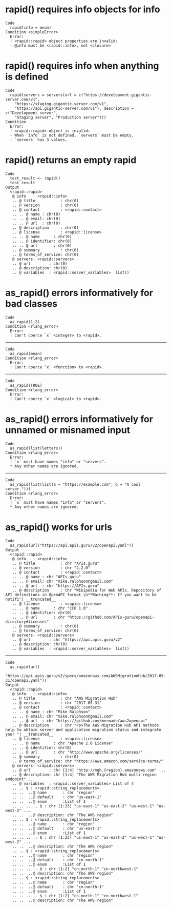 # rapid() requires info objects for info

    Code
      rapid(info = mean)
    Condition <simpleError>
      Error:
      ! <rapid::rapid> object properties are invalid:
      - @info must be <rapid::info>, not <closure>

# rapid() requires info when anything is defined

    Code
      rapid(servers = servers(url = c("https://development.gigantic-server.com/v1",
        "https://staging.gigantic-server.com/v1",
        "https://api.gigantic-server.com/v1"), description = c("Development server",
        "Staging server", "Production server")))
    Condition
      Error:
      ! <rapid::rapid> object is invalid:
      - When `info` is not defined, `servers` must be empty.
      - `servers` has 3 values.

# rapid() returns an empty rapid

    Code
      test_result <- rapid()
      test_result
    Output
      <rapid::rapid>
       @ info   : <rapid::info>
       .. @ title           : chr(0) 
       .. @ version         : chr(0) 
       .. @ contact         : <rapid::contact>
       .. .. @ name : chr(0) 
       .. .. @ email: chr(0) 
       .. .. @ url  : chr(0) 
       .. @ description     : chr(0) 
       .. @ license         : <rapid::license>
       .. .. @ name      : chr(0) 
       .. .. @ identifier: chr(0) 
       .. .. @ url       : chr(0) 
       .. @ summary         : chr(0) 
       .. @ terms_of_service: chr(0) 
       @ servers: <rapid::servers>
       .. @ url        : chr(0) 
       .. @ description: chr(0) 
       .. @ variables  : <rapid::server_variables>  list()

# as_rapid() errors informatively for bad classes

    Code
      as_rapid(1:2)
    Condition <rlang_error>
      Error:
      ! Can't coerce `x` <integer> to <rapid>.

---

    Code
      as_rapid(mean)
    Condition <rlang_error>
      Error:
      ! Can't coerce `x` <function> to <rapid>.

---

    Code
      as_rapid(TRUE)
    Condition <rlang_error>
      Error:
      ! Can't coerce `x` <logical> to <rapid>.

# as_rapid() errors informatively for unnamed or misnamed input

    Code
      as_rapid(list(letters))
    Condition <rlang_error>
      Error:
      ! `x` must have names "info" or "servers".
      * Any other names are ignored.

---

    Code
      as_rapid(list(list(a = "https://example.com", b = "A cool server.")))
    Condition <rlang_error>
      Error:
      ! `x` must have names "info" or "servers".
      * Any other names are ignored.

# as_rapid() works for urls

    Code
      as_rapid(url("https://api.apis.guru/v2/openapi.yaml"))
    Output
      <rapid::rapid>
       @ info   : <rapid::info>
       .. @ title           : chr "APIs.guru"
       .. @ version         : chr "2.2.0"
       .. @ contact         : <rapid::contact>
       .. .. @ name : chr "APIs.guru"
       .. .. @ email: chr "mike.ralphson@gmail.com"
       .. .. @ url  : chr "https://APIs.guru"
       .. @ description     : chr "Wikipedia for Web APIs. Repository of API definitions in OpenAPI format.\n**Warning**: If you want to be notifi"| __truncated__
       .. @ license         : <rapid::license>
       .. .. @ name      : chr "CC0 1.0"
       .. .. @ identifier: chr(0) 
       .. .. @ url       : chr "https://github.com/APIs-guru/openapi-directory#licenses"
       .. @ summary         : chr(0) 
       .. @ terms_of_service: chr(0) 
       @ servers: <rapid::servers>
       .. @ url        : chr "https://api.apis.guru/v2"
       .. @ description: chr(0) 
       .. @ variables  : <rapid::server_variables>  list()

---

    Code
      as_rapid(url(
        "https://api.apis.guru/v2/specs/amazonaws.com/AWSMigrationHub/2017-05-31/openapi.yaml"))
    Output
      <rapid::rapid>
       @ info   : <rapid::info>
       .. @ title           : chr "AWS Migration Hub"
       .. @ version         : chr "2017-05-31"
       .. @ contact         : <rapid::contact>
       .. .. @ name : chr "Mike Ralphson"
       .. .. @ email: chr "mike.ralphson@gmail.com"
       .. .. @ url  : chr "https://github.com/mermade/aws2openapi"
       .. @ description     : chr "<p>The AWS Migration Hub API methods help to obtain server and application migration status and integrate your "| __truncated__
       .. @ license         : <rapid::license>
       .. .. @ name      : chr "Apache 2.0 License"
       .. .. @ identifier: chr(0) 
       .. .. @ url       : chr "http://www.apache.org/licenses/"
       .. @ summary         : chr(0) 
       .. @ terms_of_service: chr "https://aws.amazon.com/service-terms/"
       @ servers: <rapid::servers>
       .. @ url        : chr [1:4] "http://mgh.{region}.amazonaws.com" ...
       .. @ description: chr [1:4] "The AWS Migration Hub multi-region endpoint" ...
       .. @ variables  : <rapid::server_variables> List of 4
       .. .. $ : <rapid::string_replacements>
       .. ..  ..@ name       : chr "region"
       .. ..  ..@ default    : chr "us-east-1"
       .. ..  ..@ enum       :List of 1
       .. .. .. .. $ : chr [1:23] "us-east-1" "us-east-2" "us-west-1" "us-west-2" ...
       .. ..  ..@ description: chr "The AWS region"
       .. .. $ : <rapid::string_replacements>
       .. ..  ..@ name       : chr "region"
       .. ..  ..@ default    : chr "us-east-1"
       .. ..  ..@ enum       :List of 1
       .. .. .. .. $ : chr [1:23] "us-east-1" "us-east-2" "us-west-1" "us-west-2" ...
       .. ..  ..@ description: chr "The AWS region"
       .. .. $ : <rapid::string_replacements>
       .. ..  ..@ name       : chr "region"
       .. ..  ..@ default    : chr "cn-north-1"
       .. ..  ..@ enum       :List of 1
       .. .. .. .. $ : chr [1:2] "cn-north-1" "cn-northwest-1"
       .. ..  ..@ description: chr "The AWS region"
       .. .. $ : <rapid::string_replacements>
       .. ..  ..@ name       : chr "region"
       .. ..  ..@ default    : chr "cn-north-1"
       .. ..  ..@ enum       :List of 1
       .. .. .. .. $ : chr [1:2] "cn-north-1" "cn-northwest-1"
       .. ..  ..@ description: chr "The AWS region"

